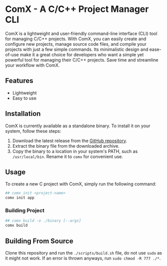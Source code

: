 # ComX - A C/C++ Project Manager CLI

ComX is a lightweight and user-friendly command-line interface (CLI) tool for managing C/C++ projects. With ComX, you can easily create and configure new projects, manage source code files, and compile your projects with just a few simple commands. Its minimalistic design and ease-of-use make it a great choice for developers who want a simple yet powerful tool for managing their C/C++ projects. Save time and streamline your workflow with ComX.

## Features

- Lightweight
- Easy to use

## Installation

ComX is currently available as a standalone binary. To install it on your system, follow these steps:

1. Download the latest release from the [GitHub repository](https://github.com/jareer12/comx/releases).
2. Extract the binary file from the downloaded archive.
3. Copy the binary to a location in your system's PATH, such as `/usr/local/bin`. Rename it to `comx` for convenient use.

## Usage

To create a new C project with ComX, simply run the following command:

```sh
## comx init <project-name>
comx init app
```

### Building Project

```sh
## comx build -o ./binary [--args]
comx build
```


## Building From Source

Clone this repository and run the `./scripts/build.sh` file, do not use `sudo` as it might not work. If an error is thrown anyways, run `sudo chmod -R 777 ./*`.